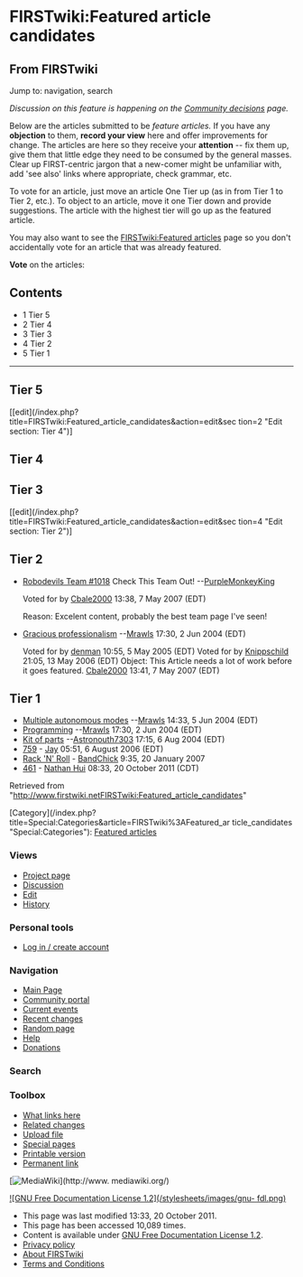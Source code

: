 # FIRSTwiki:Featured article candidates

## From FIRSTwiki

Jump to: navigation, search

_Discussion on this feature is happening on the [Community decisions](FIRSTwiki:Community_decisions "FIRSTwiki:Community
decisions") page._

Below are the articles submitted to be _feature articles._ If you have any **objection** to them, **record your view** here and offer improvements for change. The articles are here so they receive your **attention** -- fix them up, give them that little edge they need to be consumed by the general masses. Clear up FIRST-centric jargon that a new-comer might be unfamiliar with, add 'see also' links where appropriate, check grammar, etc.

To vote for an article, just move an article One Tier up (as in from Tier 1 to Tier 2, etc.). To object to an article, move it one Tier down and provide suggestions. The article with the highest tier will go up as the featured article.

You may also want to see the [FIRSTwiki:Featured articles](FIRSTwiki:Featured_articles "FIRSTwiki:Featured articles") page so you don't accidentally vote for an article that was already featured.

**Vote** on the articles:

## Contents

- 1 Tier 5
- 2 Tier 4
- 3 Tier 3
- 4 Tier 2
- 5 Tier 1

--------------------------------------------------------------------------------

## Tier 5

[[edit](/index.php?title=FIRSTwiki:Featured_article_candidates&action=edit&sec
tion=2 "Edit section: Tier 4")]

## Tier 4

## Tier 3

[[edit](/index.php?title=FIRSTwiki:Featured_article_candidates&action=edit&sec
tion=4 "Edit section: Tier 2")]

## Tier 2

- [Robodevils Team #1018](1018 "1018") Check This Team Out! --[PurpleMonkeyKing](User:PurpleMonkeyKing "User:PurpleMonkeyKing")

  Voted for by [Cbale2000](User:Cbale2000 "User:Cbale2000") 13:38, 7 May 2007 (EDT)

  Reason: Excelent content, probably the best team page I've seen!

- [Gracious professionalism](Gracious_professionalism "Gracious professionalism") --[Mrawls](User:Mrawls "User:Mrawls") 17:30, 2 Jun 2004 (EDT)

  Voted for by [denman](User:Denman "User:Denman") 10:55, 5 May 2005 (EDT) Voted for by [Knippschild](User:Knippschild "User:Knippschild") 21:05, 13 May 2006 (EDT) Object: This Article needs a lot of work before it goes featured. [Cbale2000](User:Cbale2000 "User:Cbale2000") 13:41, 7 May 2007 (EDT)

## Tier 1

- [Multiple autonomous modes](Multiple_autonomous_modes "Multiple autonomous modes") --[Mrawls](User:Mrawls "User:Mrawls") 14:33, 5 Jun 2004 (EDT)
- [Programming](programming) --[Mrawls](User:Mrawls "User:Mrawls") 17:30, 2 Jun 2004 (EDT)
- [Kit of parts](kit-of-parts) --[Astronouth7303](User:Astronouth7303 "User:Astronouth7303") 17:15, 6 Aug 2004 (EDT)
- [759](759 "759") - [Jay](User:JVGazeley "User:JVGazeley") 05:51, 6 August 2006 (EDT)
- [Rack 'N' Roll](Rack_%27N%27_Roll "Rack 'N' Roll") - [BandChick](/index.php?title=User:BandChick&action=edit "User:BandChick") 9:35, 20 January 2007
- [461](461 "461") - [Nathan Hui](User:Nathan_Hui "User:Nathan Hui") 08:33, 20 October 2011 (CDT)

Retrieved from "<http://www.firstwiki.netFIRSTwiki:Featured_article_candidates>"

[Category](/index.php?title=Special:Categories&article=FIRSTwiki%3AFeatured_ar
ticle_candidates "Special:Categories"): [Featured articles](Category:Featured_articles "Category:Featured articles")

### Views

- [Project page](FIRSTwiki:Featured_article_candidates)
- [Discussion](FIRSTwiki_talk:Featured_article_candidates)
- [Edit](/index.php?title=FIRSTwiki:Featured_article_candidates&action=edit)
- [History](/index.php?title=FIRSTwiki:Featured_article_candidates&action=history)

### Personal tools

- [Log in / create account](/index.php?title=Special:Userlogin&returnto=FIRSTwiki:Featured_article_candidates)

[](Main_Page "Main Page")

### Navigation

- [Main Page](Main_Page)
- [Community portal](FIRSTwiki:Community_portal)
- [Current events](Current_events)
- [Recent changes](Special:Recentchanges)
- [Random page](Special:Random)
- [Help](FIRSTwiki:Help)
- [Donations](FIRSTwiki:Site_support)

### Search

### Toolbox

- [What links here](Special:Whatlinkshere/FIRSTwiki:Featured_article_candidates)
- [Related changes](Special:Recentchangeslinked/FIRSTwiki:Featured_article_candidates)
- [Upload file](Special:Upload)
- [Special pages](Special:Specialpages)
- [Printable version](/index.php?title=FIRSTwiki:Featured_article_candidates&printable=yes)
- [Permanent link](/index.php?title=FIRSTwiki:Featured_article_candidates&oldid=82785)

[![MediaWiki](/skins/common/images/poweredby_mediawiki_88x31.png)](http://www.
mediawiki.org/)

[![GNU Free Documentation License 1.2](/stylesheets/images/gnu-
fdl.png)](http://www.gnu.org/copyleft/fdl.html)

- This page was last modified 13:33, 20 October 2011.
- This page has been accessed 10,089 times.
- Content is available under [GNU Free Documentation License 1.2](http://www.gnu.org/copyleft/fdl.html "http://www.gnu.org/copyleft/fdl.html").
- [Privacy policy](FIRSTwiki:Privacy_policy "FIRSTwiki:Privacy policy")
- [About FIRSTwiki](FIRSTwiki:About "FIRSTwiki:About")
- [Terms and Conditions](FIRSTwiki:Terms_and_conditions "FIRSTwiki:Terms and conditions")
